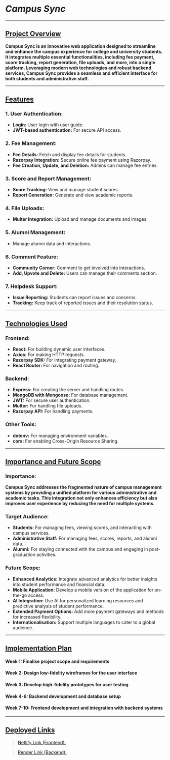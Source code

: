 # *Campus Sync*  

---

## <u>Project Overview</u>

**Campus Sync is an innovative web application designed to streamline and enhance the campus experience for college and university students. It integrates multiple essential functionalities, including fee payment, score tracking, report generation, file uploads, and more, into a single platform. Leveraging modern web technologies and robust backend services, Campus Sync provides a seamless and efficient interface for both students and administrative staff.**

---

## <u>Features</u>

### 1. User Authentication:
   - **Login:** User login with user guide.
   - **JWT-based authentication:** For secure API access.

### 2. Fee Management:
   - **Fee Details:** Fetch and display fee details for students.
   - **Razorpay Integration:** Secure online fee payment using Razorpay.
   - **Fee Creation, Update, and Deletion:** Admins can manage fee entries.

### 3. Score and Report Management:
   - **Score Tracking:** View and manage student scores.
   - **Report Generation:** Generate and view academic reports.

### 4. File Uploads:
   - **Multer Integration:** Upload and manage documents and images.

### 5. Alumni Management:
   - Manage alumni data and interactions.

### 6. Comment Feature:
   - **Community Corner:** Comment to get involved into interactions.
   - **Add, Upvote and Delete:** Users can manage their comments section.
     
### 7. Helpdesk Support:
   - **Issue Reporting:** Students can report issues and concerns.
   - **Tracking:** Keep track of reported issues and their resolution status.

---

## <u>Technologies Used</u>

### Frontend:
   - **React:** For building dynamic user interfaces.
   - **Axios:** For making HTTP requests.
   - **Razorpay SDK:** For integrating payment gateway.
   - **React Router:** For navigation and routing.

### Backend:
   - **Express:** For creating the server and handling routes.
   - **MongoDB with Mongoose:** For database management.
   - **JWT:** For secure user authentication.
   - **Multer:** For handling file uploads.
   - **Razorpay API:** For handling payments.

### Other Tools:
   - **dotenv:** For managing environment variables.
   - **cors:** For enabling Cross-Origin Resource Sharing.

---

## <u>Importance and Future Scope</u>

### Importance:
**Campus Sync addresses the fragmented nature of campus management systems by providing a unified platform for various administrative and academic tasks. This integration not only enhances efficiency but also improves user experience by reducing the need for multiple systems.**

### Target Audience:
- **Students:** For managing fees, viewing scores, and interacting with campus services.
- **Administrative Staff:** For managing fees, scores, reports, and alumni data.
- **Alumni:** For staying connected with the campus and engaging in post-graduation activities.

### Future Scope:
- **Enhanced Analytics:** Integrate advanced analytics for better insights into student performance and financial data.
- **Mobile Application:** Develop a mobile version of the application for on-the-go access.
- **AI Integration:** Use AI for personalized learning resources and predictive analysis of student performance.
- **Extended Payment Options:** Add more payment gateways and methods for increased flexibility.
- **Internationalisation:** Support multiple languages to cater to a global audience.

---

## <ins>Implementation Plan</ins>

#### **Week 1:** Finalise project scope and requirements
#### **Week 2:** Design low-fidelity wireframes for the user interface
#### **Week 3:** Develop high-fidelity prototypes for user testing
#### **Week 4-6:** Backend development and database setup
#### **Week 7-10:** Frontend development and integration with backend systems

---

## <u>Deployed Links</u>

> [Netlify Link (Frontend):](https://campus5sync.netlify.app)


> [Render Link (Backend):](https://campus-sync.onrender.com)


